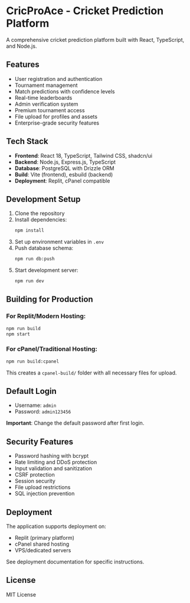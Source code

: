 # CricProAce - Cricket Prediction Platform

A comprehensive cricket prediction platform built with React, TypeScript, and Node.js.

## Features

- User registration and authentication
- Tournament management
- Match predictions with confidence levels
- Real-time leaderboards
- Admin verification system
- Premium tournament access
- File upload for profiles and assets
- Enterprise-grade security features

## Tech Stack

- **Frontend**: React 18, TypeScript, Tailwind CSS, shadcn/ui
- **Backend**: Node.js, Express.js, TypeScript
- **Database**: PostgreSQL with Drizzle ORM
- **Build**: Vite (frontend), esbuild (backend)
- **Deployment**: Replit, cPanel compatible

## Development Setup

1. Clone the repository
2. Install dependencies:
   ```bash
   npm install
   ```
3. Set up environment variables in `.env`
4. Push database schema:
   ```bash
   npm run db:push
   ```
5. Start development server:
   ```bash
   npm run dev
   ```

## Building for Production

### For Replit/Modern Hosting:
```bash
npm run build
npm start
```

### For cPanel/Traditional Hosting:
```bash
npm run build:cpanel
```
This creates a `cpanel-build/` folder with all necessary files for upload.

## Default Login

- Username: `admin`
- Password: `admin123456`

**Important**: Change the default password after first login.

## Security Features

- Password hashing with bcrypt
- Rate limiting and DDoS protection
- Input validation and sanitization
- CSRF protection
- Session security
- File upload restrictions
- SQL injection prevention

## Deployment

The application supports deployment on:
- Replit (primary platform)
- cPanel shared hosting
- VPS/dedicated servers

See deployment documentation for specific instructions.

## License

MIT License